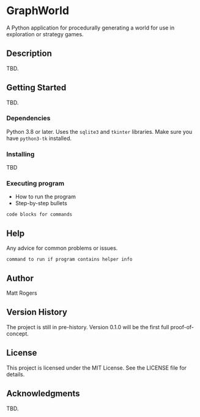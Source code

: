 # GraphWorld

A Python application for procedurally generating
a world for use in exploration or strategy games.

## Description

TBD.

## Getting Started

TBD.

### Dependencies

Python 3.8 or later.
Uses the `sqlite3` and `tkinter` libraries.
Make sure you have `python3-tk` installed.

### Installing

TBD

### Executing program

* How to run the program
* Step-by-step bullets
```
code blocks for commands
```

## Help

Any advice for common problems or issues.
```
command to run if program contains helper info
```

## Author

Matt Rogers

## Version History

The project is still in pre-history.
Version 0.1.0 will be the first full proof-of-concept.

## License

This project is licensed under the MIT License.
See the LICENSE file for details.

## Acknowledgments

TBD.
